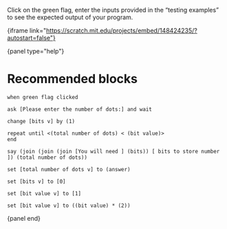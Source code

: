 Click on the green flag, enter the inputs provided in the “testing examples” to see the expected output of your program.

{iframe link="https://scratch.mit.edu/projects/embed/148424235/?autostart=false"}

{panel type="help"}

# Recommended blocks

```scratch
when green flag clicked

ask [Please enter the number of dots:] and wait

change [bits v] by (1)

repeat until <(total number of dots) < (bit value)>
end

say (join (join (join [You will need ] (bits)) [ bits to store number ]) (total number of dots))
```

```scratch
set [total number of dots v] to (answer)

set [bits v] to [0]

set [bit value v] to [1]

set [bit value v] to ((bit value) * (2))
```

{panel end}
